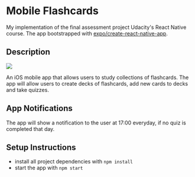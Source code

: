 # Mobile Flashcards

My implementation of the final assessment project Udacity's React Native course. The app bootstrapped with [expo/create-react-native-app](https://github.com/expo/create-react-native-app).

## Description

<img src="https://img.shields.io/badge/react_native%20-%2320232a.svg?&style=for-the-badge&logo=react&logoColor=%2361DAFB"/>

An iOS mobile app that allows users to study collections of flashcards. The app will allow users to create decks of flashcards, add new cards to decks and take quizzes.

## App Notifications

The app will show a notification to the user at 17:00 everyday, if no quiz is completed that day.

## Setup Instructions

- install all project dependencies with `npm install`
- start the app with `npm start`

